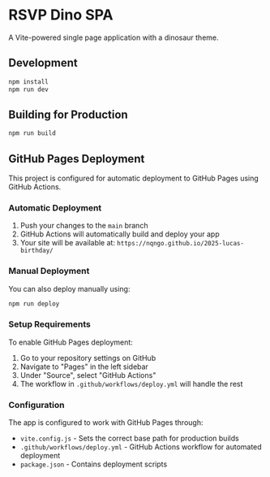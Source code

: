 # RSVP Dino SPA

A Vite-powered single page application with a dinosaur theme.

## Development

```bash
npm install
npm run dev
```

## Building for Production

```bash
npm run build
```

## GitHub Pages Deployment

This project is configured for automatic deployment to GitHub Pages using GitHub Actions.

### Automatic Deployment

1. Push your changes to the `main` branch
2. GitHub Actions will automatically build and deploy your app
3. Your site will be available at: `https://nqngo.github.io/2025-lucas-birthday/`

### Manual Deployment

You can also deploy manually using:

```bash
npm run deploy
```

### Setup Requirements

To enable GitHub Pages deployment:

1. Go to your repository settings on GitHub
2. Navigate to "Pages" in the left sidebar
3. Under "Source", select "GitHub Actions"
4. The workflow in `.github/workflows/deploy.yml` will handle the rest

### Configuration

The app is configured to work with GitHub Pages through:
- `vite.config.js` - Sets the correct base path for production builds
- `.github/workflows/deploy.yml` - GitHub Actions workflow for automated deployment
- `package.json` - Contains deployment scripts
